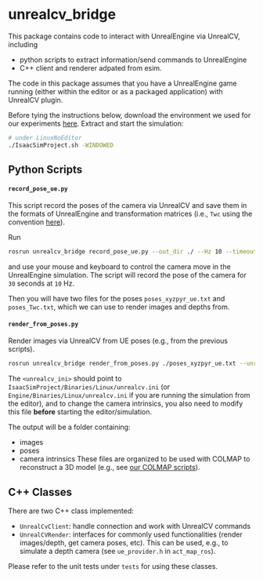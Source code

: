 # unrealcv_bridge
This package contains code to interact with UnrealEngine via UnrealCV, including
* python scripts to extract information/send commands to UnrealEngine
* C++ client and renderer adpated from esim.

The code in this package assumes that you have a UnrealEngine game running (either within the editor or as a packaged application) with UnrealCV plugin.

Before tying the instructions below, download the environment we used for our experiments [here](http://rpg.ifi.uzh.ch/datasets/FIF/warehouse_bin.zip). Extract and start the simulation:

```sh
# under LinuxNoEditor
./IsaacSimProject.sh -WINDOWED
```

## Python Scripts

#### `record_pose_ue.py`
This script record the poses of the camera via UnrealCV and save them in the formats of UnrealEngine and transformation matrices (i.e., `Twc` using the convention [here](http://paulfurgale.info/news/2014/6/9/representing-robot-pose-the-good-the-bad-and-the-ugly)).

Run

```sh
rosrun unrealcv_bridge record_pose_ue.py --out_dir ./ --Hz 10 --timeout 30
```

and use your mouse and keyboard to control the camera move in the UnrealEngine simulation. The script will record the pose of the camera for `30` seconds at `10` Hz.

Then you will have two files for the poses `poses_xyzpyr_ue.txt` and `poses_Twc.txt`, which we can use to render images and depths from.

#### `render_from_poses.py`
Render images via UnrealCV from UE poses (e.g., from the previous scripts). 

```sh
rosrun unrealcv_bridge render_from_poses.py ./poses_xyzpyr_ue.txt --unreal_ini <unrealcv_ini> --save_dir ./ue_rendering --vis_depth --save_depth
```

The `<unrealcv_ini>` should point to `IsaacSimProject/Binaries/Linux/unrealcv.ini` (or `Engine/Binaries/Linux/unrealcv.ini` if you are running the simulation from the editor), and to change the camera intrinsics, you also need to modify this file **before** starting the editor/simulation.

The output will be a folder containing:

* images
* poses
* camera intrinsics
These files are organized to be used with COLMAP to reconstruct a 3D model (e.g., see [our COLMAP scripts](https://github.com/uzh-rpg/colmap_utils)).

## C++ Classes

There are two C++ class implemented:

* `UnrealCvClient`: handle connection and work with UnrealCV commands
* `UnrealCVRender`: interfaces for commonly used functionalities (render images/depth, get camera poses, etc). This can be used, e.g., to simulate a depth camera (see `ue_provider.h` in `act_map_ros`).

Please refer to the unit tests under `tests` for using these classes.

